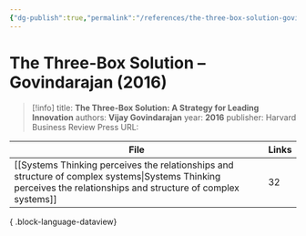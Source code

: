 ```yaml
---
{"dg-publish":true,"permalink":"/references/the-three-box-solution-govindarajan-2016/"}
---
```



# The Three-Box Solution – Govindarajan (2016)

> [!info]
> title: **The Three-Box Solution: A Strategy for Leading Innovation**
> authors: **Vijay Govindarajan**
> year: **2016**
> publisher: Harvard Business Review Press
> URL: 



| File                                                                                                                                                                | Links |
| ------------------------------------------------------------------------------------------------------------------------------------------------------------------- | ----- |
| [[Systems Thinking perceives the relationships and structure of complex systems\|Systems Thinking perceives the relationships and structure of complex systems]] | 32    |

{ .block-language-dataview}
